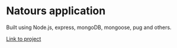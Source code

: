 # Natours application

Built using Node.js, express, mongoDB, mongoose, pug and others.

[Link to project](https://nodejs-course-natours-project.onrender.com/)
